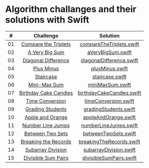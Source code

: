 # Algorithm challanges and their solutions with Swift

|  #  |                                                        Challenge                                                        |                             Solution                             |
| :-: | :---------------------------------------------------------------------------------------------------------------------: | :--------------------------------------------------------------: |
| 01  |      [Compare the Triplets](https://www.hackerrank.com/challenges/compare-the-triplets/problem?isFullScreen=true)       |  [compareTheTriplets.swift](solutions/compareTheTriplets.swift)  |
| 02  |            [A Very Big Sum](https://www.hackerrank.com/challenges/a-very-big-sum/problem?isFullScreen=true)             |         [aVeryBigSum.swift](solutions/aVeryBigSum.swift)         |
| 03  |       [Diagonal Difference](https://www.hackerrank.com/challenges/diagonal-difference/problem?isFullScreen=true)        |  [diagonalDifference.swift](solutions/diagonalDifference.swift)  |
| 04  |                [Plus Minus](https://www.hackerrank.com/challenges/plus-minus/problem?isFullScreen=true)                 |           [plusMinus.swift](solutions/plusMinus.swift)           |
| 05  |                 [Staircase](https://www.hackerrank.com/challenges/staircase/problem?isFullScreen=true)                  |           [staircase.swift](solutions/staircase.swift)           |
| 06  |              [Mini-Max Sum](https://www.hackerrank.com/challenges/mini-max-sum/problem?isFullScreen=true)               |          [miniMaxSum.swift](solutions/miniMaxSum.swift)          |
| 07  |     [Birthday Cake Candles](https://www.hackerrank.com/challenges/birthday-cake-candles/problem?isFullScreen=true)      | [birthdayCakeCandles.swift](solutions/birthdayCakeCandles.swift) |
| 08  |           [Time Conversion](https://www.hackerrank.com/challenges/time-conversion/problem?isFullScreen=true)            |      [timeConversion.swift](solutions/timeConversion.swift)      |
| 09  |               [Grading Students](https://www.hackerrank.com/challenges/grading/problem?isFullScreen=true)               |     [gradingStudents.swift](solutions/gradingStudents.swift)     |
| 10  |          [Apple and Orange](https://www.hackerrank.com/challenges/apple-and-orange/problem?isFullScreen=true)           |      [appleAndOrange.swift](solutions/appleAndOrange.swift)      |
| 11  |              [Number Line Jumps](https://www.hackerrank.com/challenges/kangaroo/problem?isFullScreen=true)              |     [numberLineJumps.swift](solutions/numberLineJumps.swift)     |
| 12  |          [Between Two Sets](https://www.hackerrank.com/challenges/between-two-sets/problem?isFullScreen=true)           |      [betweenTwoSets.swift](solutions/betweenTwoSets.swift)      |
| 13  | [Breaking the Records](https://www.hackerrank.com/challenges/breaking-best-and-worst-records/problem?isFullScreen=true) |  [breakingTheRecords.swift](solutions/breakingTheRecords.swift)  |
| 14  |          [Subarray Division](https://www.hackerrank.com/challenges/the-birthday-bar/problem?isFullScreen=true)          |    [subarrayDivision.swift](solutions/subarrayDivision.swift)    |
| 15  |       [Divisible Sum Pairs](https://www.hackerrank.com/challenges/divisible-sum-pairs/problem?isFullScreen=true)        |   [divisibleSumPairs.swift](solutions/divisibleSumPairs.swift)   |
